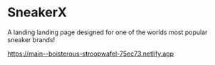 # SneakerX

A landing landing page designed for one of the worlds most popular sneaker brands!


https://main--boisterous-stroopwafel-75ec73.netlify.app


